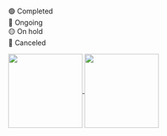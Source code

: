 🟢 Completed
<br>
🔵 Ongoing
<br>
🟡 On hold
<br>
🔴 Canceled
<br>
<div>
  <a href="https://github.com/HenDGS">
  <img align="center" height="150" src="https://github-readme-stats-eta-livid-66.vercel.app/api?username=hendgs&show_icons=true&theme=tokyonight&include_all_commits=true&count_private=true"/>
  </a>
  <a href="https://github.com/HenDGS">
  <img align="center" height="150" src="https://github-readme-stats.vercel.app/api/top-langs/?username=hendgs&layout=compact&langs_count=10&theme=tokyonight&langs_count&count_private=true"/>
  </a>
</div>


